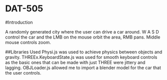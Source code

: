 # DAT-505

#Introduction

A randomly generated city where the user can drive a car around.  W A S D control the car and the LMB on the mouse orbit the area, RMB pans. Middle mouse controls zoom.

##Libraries Used
Physi.js was used to achieve physics between objects and gravity.
THREEx.KeyboardState.js was used for smooth keyboard controls as the basic ones that can be made with just THREE were jittery and lagging.
OBJLoader.js allowed me to import a blender model for the car that the user controls.
